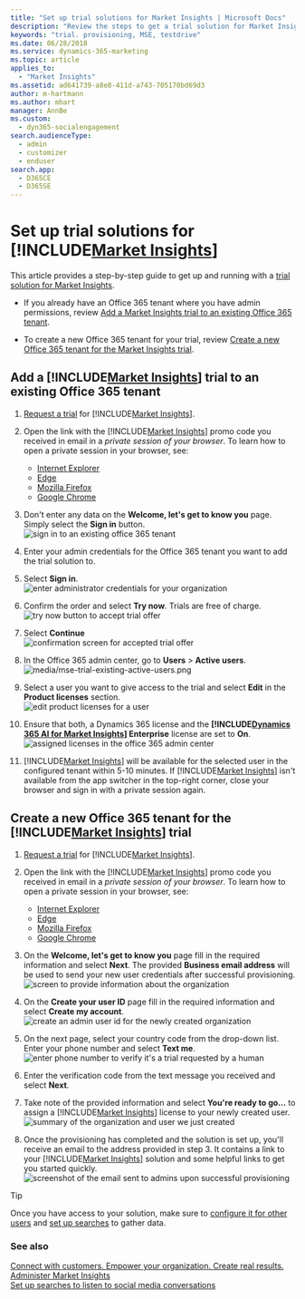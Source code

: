 ```yaml
---
title: "Set up trial solutions for Market Insights | Microsoft Docs"
description: "Review the steps to get a trial solution for Market Insights"
keywords: "trial. provisioning, MSE, testdrive"
ms.date: 06/28/2018
ms.service: dynamics-365-marketing
ms.topic: article
applies_to: 
  - "Market Insights"
ms.assetid: ad641739-a8e8-411d-a743-705170bd69d3
author: m-hartmann
ms.author: mhart
manager: AnnBe
ms.custom: 
  - dyn365-socialengagement
search.audienceType: 
  - admin
  - customizer
  - enduser
search.app: 
  - D365CE
  - D365SE
---
```


# Set up trial solutions for [!INCLUDE[Market Insights](../includes/pn-market-insights-short.md)]

This article provides a step-by-step guide to get up and running with a [trial solution for Market Insights](https://experience.dynamics.com/trials/). 

- If you already have an Office 365 tenant where you have admin permissions, review [Add a Market Insights trial to an existing Office 365 tenant](#add-a-social-engagement-trial-to-an-existing-office-365-tenant).

- To create a new Office 365 tenant for your trial, review [Create a new Office 365 tenant for the Market Insights trial](#create-a-new-office-365-tenant-for-the-social-engagement-trial).

## Add a [!INCLUDE[Market Insights](../includes/pn-market-insights-short.md)] trial to an existing Office 365 tenant

1. [Request a trial](https://experience.dynamics.com/trials/) for [!INCLUDE[Market Insights](../includes/pn-market-insights-short.md)].

2. Open the link with the [!INCLUDE[Market Insights](../includes/pn-market-insights-short.md)] promo code you received in email in a _private session of your browser_. To learn how to open a private session in your browser, see: 
   - [Internet Explorer](https://support.microsoft.com/products/internet-explorer)
   - [Edge](https://support.microsoft.com/help/4026200/windows-browse-inprivate-in-microsoft-edge)
   - [Mozilla Firefox](https://support.mozilla.org/kb/private-browsing-use-firefox-without-history)
   - [Google Chrome](https://support.google.com/chrome/answer/95464)

3. Don't enter any data on the **Welcome, let's get to know you** page. Simply select the **Sign in** button.   
   ![sign in to an existing office 365 tenant](media/mse-trial-existing-sign-in.png "Sign in to an existing Office 365 tenant")

4. Enter your admin credentials for the Office 365 tenant you want to add the trial solution to.

5. Select **Sign in**.   
   ![enter administrator credentials for your organization](media/mse-trial-existing-password.png "Enter administrator credentials for your organization")

6. Confirm the order and select **Try now**. Trials are free of charge.   
   ![try now button to accept trial offer](media/mse-trial-existing-try-now.png "Try Now button to accept trial offer")

7. Select **Continue**   
   ![confirmation screen for accepted trial offer](media/mse-trial-existing-receipt.png "Confirmation screen for accepted trial offer")
   
8. In the Office 365 admin center, go to **Users** > **Active users**.   
   ![media/mse-trial-existing-active-users.png](media/mse-trial-existing-active-users.png "media/mse-trial-existing-active-users.png")

9. Select a user you want to give access to the trial and select **Edit** in the **Product licenses** section.   
   ![edit product licenses for a user](media/mse-trial-existing-edit-license.png "Edit product licenses for a user")

10. Ensure that both, a Dynamics 365 license and the **[!INCLUDE[Dynamics 365 AI for Market Insights](../includes/pn-market-insights-long.md)] Enterprise** license are set to **On**.   
   ![assigned licenses in the office 365 admin center](media/mse-trial-existing-assigned-licenses.png "Assigned licenses in the Office 365 admin center")

11. [!INCLUDE[Market Insights](../includes/pn-market-insights-short.md)] will be available for the selected user in the configured tenant within 5-10 minutes. If [!INCLUDE[Market Insights](../includes/pn-market-insights-short.md)] isn't available from the app switcher in the top-right corner, close your browser and sign in with a private session again.
 
## Create a new Office 365 tenant for the [!INCLUDE[Market Insights](../includes/pn-market-insights-short.md)] trial

1. [Request a trial](https://experience.dynamics.com/trials/) for [!INCLUDE[Market Insights](../includes/pn-market-insights-short.md)].
   
2. Open the link with the [!INCLUDE[Market Insights](../includes/pn-market-insights-short.md)] promo code you received in email in a _private session of your browser_. To learn how to open a private session in your browser, see: 
   - [Internet Explorer](https://support.microsoft.com/products/internet-explorer)
   - [Edge](https://support.microsoft.com/help/4026200/windows-browse-inprivate-in-microsoft-edge)
   - [Mozilla Firefox](https://support.mozilla.org/kb/private-browsing-use-firefox-without-history)
   - [Google Chrome](https://support.google.com/chrome/answer/95464)

3. On the **Welcome, let's get to know you** page fill in the required information and select **Next**. The provided **Business email address** will be used to send your new user credentials after successful provisioning.   
   ![screen to provide information about the organization](media/mse-trial-new-org-data.png "Screen to provide information about the organization")   

4. On the **Create your user ID** page fill in the required information and select **Create my account**.   
   ![create an admin user id for the newly created organization](media/mse-trial-new-create-user-id.png "Create an admin user ID for the newly created organization")

5. On the next page, select your country code from the drop-down list. Enter your phone number and select **Text me**.   
![enter phone number to verify it's a trial requested by a human](media/mse-trial-new-phone-verification.png "Enter phone number to verify it's a trial requested by a human")

6. Enter the verification code from the text message you received and select **Next**.

7. Take note of the provided information and select **You're ready to go...** to assign a [!INCLUDE[Market Insights](../includes/pn-market-insights-short.md)] license to your newly created user.   
   ![summary of the organization and user we just created](media/mse-trial-new-org-summary.png "Summary of the organization and user we just created")

8. Once the provisioning has completed and the solution is set up, you'll receive an email to the address provided in step 3. It contains a link to your [!INCLUDE[Market Insights](../includes/pn-market-insights-short.md)] solution and some helpful links to get you started quickly.   
![screenshot of the email sent to admins upon successful provisioning](media/mse-trial-new-solution-email.png "Screenshot of the email sent to admins upon successful provisioning")

> [!TIP]
> Once you have access to your solution, make sure to [configure it for other users](settings-administration.md) and [set up searches](set-up-searches.md) to gather data.

### See also
[Connect with customers. Empower your organization. Create real results.](overview.md)    
[Administer Market Insights](settings-administration.md)    
[Set up searches to listen to social media conversations](set-up-searches.md)
